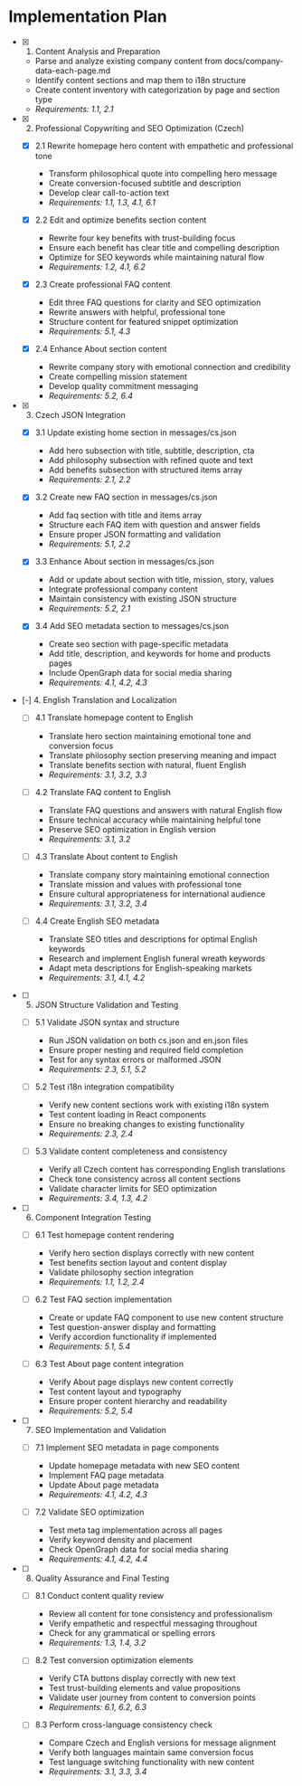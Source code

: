 # Implementation Plan

- [x] 1. Content Analysis and Preparation
  - Parse and analyze existing company content from docs/company-data-each-page.md
  - Identify content sections and map them to i18n structure
  - Create content inventory with categorization by page and section type
  - _Requirements: 1.1, 2.1_

- [x] 2. Professional Copywriting and SEO Optimization (Czech)
  - [x] 2.1 Rewrite homepage hero content with empathetic and professional tone
    - Transform philosophical quote into compelling hero message
    - Create conversion-focused subtitle and description
    - Develop clear call-to-action text
    - _Requirements: 1.1, 1.3, 4.1, 6.1_

  - [x] 2.2 Edit and optimize benefits section content
    - Rewrite four key benefits with trust-building focus
    - Ensure each benefit has clear title and compelling description
    - Optimize for SEO keywords while maintaining natural flow
    - _Requirements: 1.2, 4.1, 6.2_

  - [x] 2.3 Create professional FAQ content
    - Edit three FAQ questions for clarity and SEO optimization
    - Rewrite answers with helpful, professional tone
    - Structure content for featured snippet optimization
    - _Requirements: 5.1, 4.3_

  - [x] 2.4 Enhance About section content
    - Rewrite company story with emotional connection and credibility
    - Create compelling mission statement
    - Develop quality commitment messaging
    - _Requirements: 5.2, 6.4_

- [x] 3. Czech JSON Integration
  - [x] 3.1 Update existing home section in messages/cs.json
    - Add hero subsection with title, subtitle, description, cta
    - Add philosophy subsection with refined quote and text
    - Add benefits subsection with structured items array
    - _Requirements: 2.1, 2.2_

  - [x] 3.2 Create new FAQ section in messages/cs.json
    - Add faq section with title and items array
    - Structure each FAQ item with question and answer fields
    - Ensure proper JSON formatting and validation
    - _Requirements: 5.1, 2.2_

  - [x] 3.3 Enhance About section in messages/cs.json
    - Add or update about section with title, mission, story, values
    - Integrate professional company content
    - Maintain consistency with existing JSON structure
    - _Requirements: 5.2, 2.1_

  - [x] 3.4 Add SEO metadata section to messages/cs.json
    - Create seo section with page-specific metadata
    - Add title, description, and keywords for home and products pages
    - Include OpenGraph data for social media sharing
    - _Requirements: 4.1, 4.2, 4.3_

- [-] 4. English Translation and Localization
  - [ ] 4.1 Translate homepage content to English
    - Translate hero section maintaining emotional tone and conversion focus
    - Translate philosophy section preserving meaning and impact
    - Translate benefits section with natural, fluent English
    - _Requirements: 3.1, 3.2, 3.3_

  - [ ] 4.2 Translate FAQ content to English
    - Translate FAQ questions and answers with natural English flow
    - Ensure technical accuracy while maintaining helpful tone
    - Preserve SEO optimization in English version
    - _Requirements: 3.1, 3.2_

  - [ ] 4.3 Translate About content to English
    - Translate company story maintaining emotional connection
    - Translate mission and values with professional tone
    - Ensure cultural appropriateness for international audience
    - _Requirements: 3.1, 3.2, 3.4_

  - [ ] 4.4 Create English SEO metadata
    - Translate SEO titles and descriptions for optimal English keywords
    - Research and implement English funeral wreath keywords
    - Adapt meta descriptions for English-speaking markets
    - _Requirements: 3.1, 4.1, 4.2_

- [ ] 5. JSON Structure Validation and Testing
  - [ ] 5.1 Validate JSON syntax and structure
    - Run JSON validation on both cs.json and en.json files
    - Ensure proper nesting and required field completion
    - Test for any syntax errors or malformed JSON
    - _Requirements: 2.3, 5.1, 5.2_

  - [ ] 5.2 Test i18n integration compatibility
    - Verify new content sections work with existing i18n system
    - Test content loading in React components
    - Ensure no breaking changes to existing functionality
    - _Requirements: 2.3, 2.4_

  - [ ] 5.3 Validate content completeness and consistency
    - Verify all Czech content has corresponding English translations
    - Check tone consistency across all content sections
    - Validate character limits for SEO optimization
    - _Requirements: 3.4, 1.3, 4.2_

- [ ] 6. Component Integration Testing
  - [ ] 6.1 Test homepage content rendering
    - Verify hero section displays correctly with new content
    - Test benefits section layout and content display
    - Validate philosophy section integration
    - _Requirements: 1.1, 1.2, 2.4_

  - [ ] 6.2 Test FAQ section implementation
    - Create or update FAQ component to use new content structure
    - Test question-answer display and formatting
    - Verify accordion functionality if implemented
    - _Requirements: 5.1, 5.4_

  - [ ] 6.3 Test About page content integration
    - Verify About page displays new content correctly
    - Test content layout and typography
    - Ensure proper content hierarchy and readability
    - _Requirements: 5.2, 5.4_

- [ ] 7. SEO Implementation and Validation
  - [ ] 7.1 Implement SEO metadata in page components
    - Update homepage metadata with new SEO content
    - Implement FAQ page metadata
    - Update About page metadata
    - _Requirements: 4.1, 4.2, 4.3_

  - [ ] 7.2 Validate SEO optimization
    - Test meta tag implementation across all pages
    - Verify keyword density and placement
    - Check OpenGraph data for social media sharing
    - _Requirements: 4.1, 4.2, 4.4_

- [ ] 8. Quality Assurance and Final Testing
  - [ ] 8.1 Conduct content quality review
    - Review all content for tone consistency and professionalism
    - Verify empathetic and respectful messaging throughout
    - Check for any grammatical or spelling errors
    - _Requirements: 1.3, 1.4, 3.2_

  - [ ] 8.2 Test conversion optimization elements
    - Verify CTA buttons display correctly with new text
    - Test trust-building elements and value propositions
    - Validate user journey from content to conversion points
    - _Requirements: 6.1, 6.2, 6.3_

  - [ ] 8.3 Perform cross-language consistency check
    - Compare Czech and English versions for message alignment
    - Verify both languages maintain same conversion focus
    - Test language switching functionality with new content
    - _Requirements: 3.1, 3.3, 3.4_
